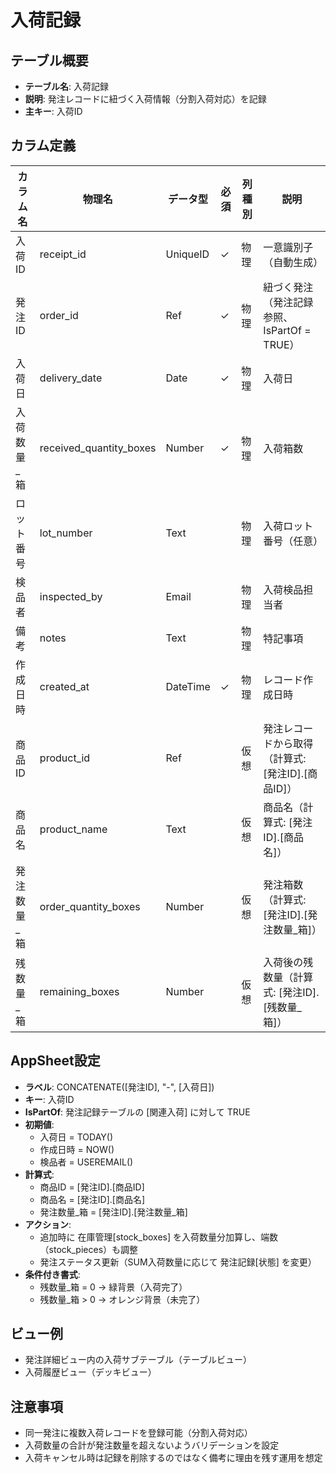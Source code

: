 # 入荷記録

## テーブル概要
- **テーブル名**: 入荷記録
- **説明**: 発注レコードに紐づく入荷情報（分割入荷対応）を記録
- **主キー**: 入荷ID

## カラム定義

| カラム名 | 物理名 | データ型 | 必須 | 列種別 | 説明 |
|---------|--------|----------|------|--------|------|
| 入荷ID | receipt_id | UniqueID | ✓ | 物理 | 一意識別子（自動生成） |
| 発注ID | order_id | Ref | ✓ | 物理 | 紐づく発注（発注記録参照、IsPartOf = TRUE） |
| 入荷日 | delivery_date | Date | ✓ | 物理 | 入荷日 |
| 入荷数量_箱 | received_quantity_boxes | Number | ✓ | 物理 | 入荷箱数 |
| ロット番号 | lot_number | Text |  | 物理 | 入荷ロット番号（任意） |
| 検品者 | inspected_by | Email |  | 物理 | 入荷検品担当者 |
| 備考 | notes | Text |  | 物理 | 特記事項 |
| 作成日時 | created_at | DateTime | ✓ | 物理 | レコード作成日時 |
| 商品ID | product_id | Ref | | 仮想 | 発注レコードから取得（計算式: [発注ID].[商品ID]） |
| 商品名 | product_name | Text | | 仮想 | 商品名（計算式: [発注ID].[商品名]） |
| 発注数量_箱 | order_quantity_boxes | Number | | 仮想 | 発注箱数（計算式: [発注ID].[発注数量_箱]） |
| 残数量_箱 | remaining_boxes | Number | | 仮想 | 入荷後の残数量（計算式: [発注ID].[残数量_箱]） |

## AppSheet設定
- **ラベル**: CONCATENATE([発注ID], "-", [入荷日])
- **キー**: 入荷ID
- **IsPartOf**: 発注記録テーブルの [関連入荷] に対して TRUE
- **初期値**:
  - 入荷日 = TODAY()
  - 作成日時 = NOW()
  - 検品者 = USEREMAIL()
- **計算式**:
  - 商品ID = [発注ID].[商品ID]
  - 商品名 = [発注ID].[商品名]
  - 発注数量_箱 = [発注ID].[発注数量_箱]
- **アクション**:
  - 追加時に 在庫管理[stock_boxes] を入荷数量分加算し、端数（stock_pieces）も調整
  - 発注ステータス更新（SUM入荷数量に応じて 発注記録[状態] を変更）
- **条件付き書式**:
  - 残数量_箱 = 0 → 緑背景（入荷完了）
  - 残数量_箱 > 0 → オレンジ背景（未完了）

## ビュー例
- 発注詳細ビュー内の入荷サブテーブル（テーブルビュー）
- 入荷履歴ビュー（デッキビュー）

## 注意事項
- 同一発注に複数入荷レコードを登録可能（分割入荷対応）
- 入荷数量の合計が発注数量を超えないようバリデーションを設定
- 入荷キャンセル時は記録を削除するのではなく備考に理由を残す運用を想定
